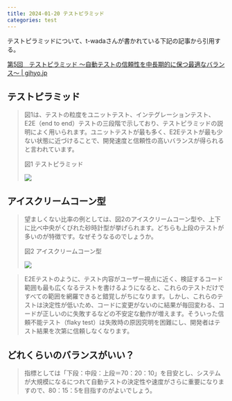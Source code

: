 ```yaml
---
title: 2024-01-20 テストピラミッド
categories: test
---
```


テストピラミッドについて、t-wadaさんが書かれている下記の記事から引用する。

[第5回　テストピラミッド ～自動テストの信頼性を中長期的に保つ最適なバランス～ \| gihyo.jp](https://gihyo.jp/dev/serial/01/savanna-letter/0005)

## テストピラミッド

> 図1は、テストの粒度をユニットテスト、インテグレーションテスト、E2E（end to end）テストの三段階で示しており、テストピラミッドの説明によく用いられます。ユニットテストが最も多く、E2Eテストが最も少ない状態に近づけることで、開発速度と信頼性の高いバランスが得られると言われています。
>
> 図1 テストピラミッド
>
> ![](https://gihyo.jp/assets/images/dev/serial/01/savanna-letter/0005/01.jpg)

## アイスクリームコーン型

> 望ましくない比率の例としては、図2のアイスクリームコーン型や、上下に比べ中央がくびれた砂時計型が挙げられます。どちらも上段のテストが多いのが特徴です。なぜそうなるのでしょうか。
>
> 図2 アイスクリームコーン型
>
> ![](https://gihyo.jp/assets/images/dev/serial/01/savanna-letter/0005/02.jpg)

> E2Eテストのように、テスト内容がユーザー視点に近く、検証するコード範囲も最も広くなるテストを書けるようになると、これらのテストだけですべての範囲を網羅できると錯覚しがちになります。しかし、これらのテストは決定性が低いため、コードに変更がないのに結果が毎回変わる、コードが正しいのに失敗するなどの不安定な動作が増えます。そういった信頼不能テスト（flaky test）は失敗時の原因究明を困難にし、開発者はテスト結果を次第に信頼しなくなります。

## どれくらいのバランスがいい？

> 指標としては「下段：中段：上段＝70：20：10」を目安とし、システムが大規模になるにつれて自動テストの決定性や速度がさらに重要になりますので、80：15：5を目指すのがよいでしょう。
